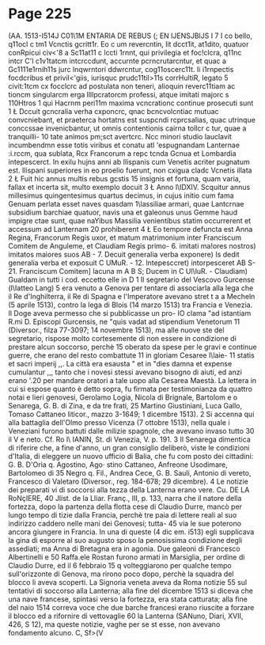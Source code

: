 # Page 225

(AA. 1513-I514J C01\1M ENTARIA DE REBUS (; EN lJENSJBlJS I 7 I co bello, q11ocl c tm1 Vcnctis gcritt1r. Eo c um revercntin, lit dcct1it, at1dito, quatuor conRpicui civ<'8 a Sc11at11 c lccti 1rnnt, qui privilegia et foc!clcra, q11nc intcr C'l c1v1tatcm intcrccdunt, accurnte pcrncrutarcntur, et quac a Gc1111e1rnih11s jurc lnqwrntori ddwrcntur, cog11oscerc11t. Ii i1rnpectis focdcribus et privil<'giis, iurisquc prudc11til>11s corrHultiR, legato 5 civit:1tcm cx focclcrc ad postulata non teneri, alioquin reverc11tiam ac tioncm singularcm erga llllpcratorcm professi, atque imitati majorc s 110Htros 1 qui Hacrnm peri11m maxima vcncrationc continue prosecuti sunt 1 Ł Dccuit gcncralia verha cxponcrc, qnac bcncvolcntiac mutuac convcniebant, et praeterca hortatns est suspcndi rcprcsalias, quac utrinque conccssae invenicbantur, ut omnis contentionis cairna tollcr c tur, quae a tranquilli- 10 tate animos pm;sct avertcrc. Ncc minori studio lauclavit incumbendmn esse totis viribus et conatu atl 'espugnandam Lanternae :i.rccm, qua sublata, Rcx Francorum a repc tcnda Gcnua et Lombardia intepescerct. In exilu hujns anni ab Ilispanis cum Venetis acriter pugnatum est. Ilispani superiores in eo proelio fuerunt, non cxigua cladc Vcnetis illata 2 Ł Fuit hic annus multis rebus gcstis 15 insignis et fortuna, quam varia, fallax et incerta sit, multo exemplo docuit 3 Ł Anno l\IDXIV. Scquitur annus millesimus quingentesimus quartus decimus, in cujus initio cum fama Genuam perlata esset naves quasdam 1\lassiliae armari, quae Lantcrnae subsidium barchiae quatuor, navis una et galeonus unus Gemme haud impigre ctae sunt, quae naYibus Massilia venientibus statim occurrerent et accessum ad Lanternam 20 prohiberent 4 Ł Eo tempore defuncta est Anna Regina, Francorum Regis uxor, et matum matrimonium inter Franciscum Comitem de Anguleme, et Claudiam Regis primo- 6. imitati ma!ores nostros) imitatos maiores suos AB - 7. Decuit generalia verba exponere) Is dedit generalia verba et exposuit C UMuR. - 12. lntepesccret) intorpesceret AB S- 21. Franciscum Comitem] lacuna m A B S; Ducem in C Ul\luR. - Claudiam) Gualdam in tutti i cod. eccetto elle in D 1 Il segretario del Vescovo Gurcense (l\Iatteo Lang) 5 era venuto a Genova per tentare di associarla alla lega che il Re d'Inghilterra, il Re di Spagna e l'Imperatore avevano stret t a a Mecheln (5 aprile 1513), contro la lega di Blois (14 marzo 1513) tra Francia e Venezia. Il Doge aveva permesso che si pubblicasse un pro- IO clama "ad istantiam R.mi D. Episcopi Gurcensis, ne "quis vadat ad stipendium Venetorum 11 (Diversor., filza 77-3097; 14 novembre 1513), ma alle nuove ste del segretario, rispose molto cortesemente di non essere in condizione di prestare alcun soccorso, perchè 15 oberato da spese per le gravi e continue guerre, che erano del resto combattute 11 in gloriam Cesaree l\laie- 11 statis et sacri imperij ,,. La città era esausta " et in "dies damna et expense cumulantur ,,, tanto che i novesi stessi avevano bisogno di aiuti, ed anzi erano '.20 per mandare oratori a tale uopo alla Cesarea Maestà. La lettera in cui si espose quanto è detto sopra, fu firmata per testimonianza da quattro notai e lieri genovesi, Gerolamo Logia, Nicola di Brignale, Bartolom e o Senarega, G. B. di Zina, e da tre frati, 25 Martino Giustiniani, Luca Gallo, Tomaso Cattaneo liticor., mazzo 3-1649; 1 dicembre 1513). 2 Si accenna qui alla battaglia dell'Olmo presso Vicenza (7 ottobre 1513), nella quale i Veneziani furono battuti dalle milizie spagnole, che avevano invaso tutto 30 il V e neto. Cf. Ro l\ IANIN, St. di Venezia, V. p. 191. 3 Il Senarega dimentica di riferire che, a fine d'anno, un gran consiglio deliberò, viste le condizioni d'Italia, di eleggere un nuovo ufficio di Balia, che fu com posto dei cittadini: G. B. D'Oria q. Agostino, Ago· stino Cattaneo, Anfreone Usodimare, Bartolomeo di 35 Negro q. Fil., Andrea Cece, G. B. Sauli, Antonio di vereto, Francesco di Valetaro (Diversor., reg. 184-678; 29 dicembre). 4 Le notizie dei preparati vi di soccorsi alla tezza della Lanterna erano vere. Cu. DE LA RoNçIERE, 40 Jlist. de la Lliar. Franç., III, p. 133, narra che il natore della fortezza, dopo la partenza della flotta cese di Claudio Durre, mancò per lungo tempo di tizie dalla Francia, perchè tre paia di lettere reali al suo indirizzo caddero nelle mani dei Genovesi; tutta- 45 via le sue poterono ancora giungere in Francia. In una di queste (4 dic em. i513) egli supplicava la gina di esporre al suo augusto sposo la penosissima condizione degli assediati; ma Anna di Bretagna era in agonia. Due galeoni di Francesco Albertinelli e 50 Raffa.ele Rostan furono armati in Marsiglia, per ordine di Claudio Durre, ed il 6 febbraio 15 q volteggiarono per qualche tempo sull'orizzonte di Genova, ma rirono poco dopo, perchè la squadra del blocco li aveva scoperti. La Signoria veneta aveva da Roma notizie 55 sul tentativi di soccorso alla Lanterna; alla fine del dicembre 1513 si diceva che una nave francese, spintasi verso la fortezza, era stata catturata; alla fine del naio 1514 correva voce che due barche francesi erano riuscite a forzare il blocco ed a rifornire di vettovaglie 60 la Lanterna (SANuno, Diari, XVII, 426, S 12), ma queste notizie, vaghe per se st esse, non avevano fondamento alcuno. C, Sf>(V